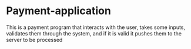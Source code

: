 # Payment-application

This is a payment program that interacts with the user, takes some inputs, validates them through the system, and if it is valid it pushes them to the server to be processed
